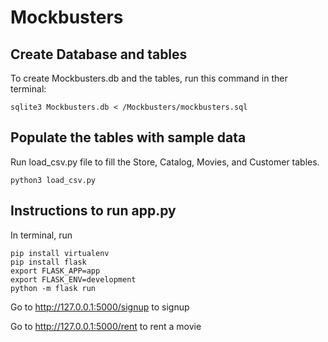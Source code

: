 # Mockbusters

## Create Database and tables
To create Mockbusters.db and the tables, run this command in ther terminal:
```
sqlite3 Mockbusters.db < /Mockbusters/mockbusters.sql
```

## Populate the tables with sample data
Run load_csv.py file to fill the Store, Catalog, Movies, and Customer tables.
```
python3 load_csv.py
```
## Instructions to run app.py
In terminal, run
```
pip install virtualenv
pip install flask
export FLASK_APP=app
export FLASK_ENV=development
python -m flask run
```

Go to http://127.0.0.1:5000/signup to signup

Go to http://127.0.0.1:5000/rent to rent a movie

